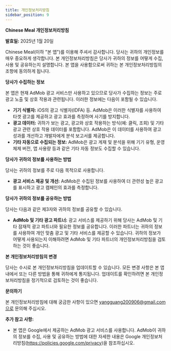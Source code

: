 ```yaml
---
title: 개인정보처리방침
sidebar_position: 9
---
```


**Chinese Meal 개인정보처리방침**

**발효일:** 2025년 1월 20일

Chinese Meal(이하 "본 앱")를 이용해 주셔서 감사합니다. 당사는 귀하의 개인정보를 매우 중요하게 생각합니다. 본 개인정보처리방침은 당사가 귀하의 정보를 어떻게 수집, 사용 및 공유하는지 설명합니다. 본 앱을 사용함으로써 귀하는 본 개인정보처리방침의 조항에 동의하게 됩니다.

**당사가 수집하는 정보**

본 앱은 현재 AdMob 광고 서비스만 사용하고 있으므로 당사가 수집하는 정보는 주로 광고 노출 및 상호 작용과 관련됩니다. 이러한 정보에는 다음이 포함될 수 있습니다.

- **기기 식별자:** iOS의 광고 식별자(IDFA) 등. AdMob은 이러한 식별자를 사용하여 타겟 광고를 제공하고 광고 효과를 측정하며 사기를 방지합니다.
- **광고 데이터:** 귀하가 보는 광고, 광고와 상호 작용하는 방식(예: 클릭, 조회) 및 기타 광고 관련 상호 작용 데이터를 포함합니다. AdMob은 이 데이터를 사용하여 광고 성과를 개선하고 개발자에게 분석 보고서를 제공합니다.
- **기타 자동으로 수집되는 정보:** AdMob은 광고 게재 및 분석을 위해 기기 유형, 운영 체제 버전, 앱 사용량 등과 같은 기타 자동 정보도 수집할 수 있습니다.

**당사가 귀하의 정보를 사용하는 방법**

당사는 귀하의 정보를 주로 다음 목적으로 사용합니다.

- **광고 서비스 제공 및 개선:** AdMob은 수집된 정보를 사용하여 더 관련성 높은 광고를 표시하고 광고 캠페인의 효과를 측정합니다.

**당사가 귀하의 정보를 공유하는 방법**

당사는 다음과 같은 제3자와 귀하의 정보를 공유할 수 있습니다.

- **AdMob 및 기타 광고 파트너:** 광고 서비스를 제공하기 위해 당사는 AdMob 및 기타 잠재적 광고 파트너와 필요한 정보를 공유합니다. 이러한 파트너는 귀하의 정보를 사용하여 개인 맞춤 광고 및 기타 서비스를 제공할 수 있습니다. 귀하의 정보가 어떻게 사용되는지 이해하려면 AdMob 및 기타 파트너의 개인정보처리방침을 검토하는 것이 좋습니다.

**본 개인정보처리방침의 변경**

당사는 수시로 본 개인정보처리방침을 업데이트할 수 있습니다. 모든 변경 사항은 본 앱 내에서 또는 다른 방법을 통해 귀하에게 통지됩니다. 업데이트를 확인하려면 본 개인정보처리방침을 정기적으로 검토하는 것이 좋습니다.

**문의하기**

본 개인정보처리방침에 대해 궁금한 사항이 있으면 yangguang200906@gmail.com으로 문의해 주십시오.

**추가 참고 사항:**

- 본 앱은 Google에서 제공하는 AdMob 광고 서비스를 사용합니다. AdMob이 귀하의 정보를 수집, 사용 및 공유하는 방법에 대한 자세한 내용은 Google 개인정보처리방침(https://policies.google.com/privacy)을 참조하십시오.
